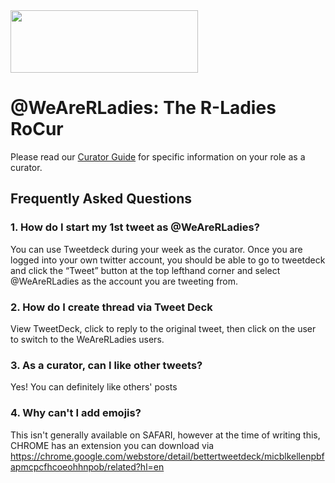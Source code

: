 <img src="https://github.com/rladies/starter-kit/blob/master/logo/R-LadiesGlobal_RBG_online_LogoWithText_Horizontal.png" data-canonical-src="https://github.com/rladies/starter-kit/blob/master/logo/R-LadiesGlobal_RBG_online_LogoWithText_Horizontal.png" width="300" height="100" />

# @WeAreRLadies: The R-Ladies RoCur  
  
Please read our [Curator Guide](https://github.com/katherinesimeon/starter-kit/blob/master/RoCur-Twitter/files/RLadies-Rocur-Guide.md) for specific information on your role as a curator.  
  
    
## Frequently Asked Questions   
    
### 1. How do I start my 1st tweet as @WeAreRLadies?
You can use Tweetdeck during your week as the curator. 
Once you are logged into your own twitter account, you should be able to go to tweetdeck and click the “Tweet” button at the top lefthand corner and select @WeAreRLadies as the account you are tweeting from.

### 2. How do I create thread via Tweet Deck
View TweetDeck,  click to reply to the original tweet, then click on the user to switch to the WeAreRLadies users. 

### 3. As a curator, can I like other tweets?
Yes! You can definitely like others' posts 

### 4. Why can't I add emojis?
This isn't generally available on SAFARI, however at the time of writing this, CHROME has an extension you can download via https://chrome.google.com/webstore/detail/bettertweetdeck/micblkellenpbfapmcpcfhcoeohhnpob/related?hl=en 


